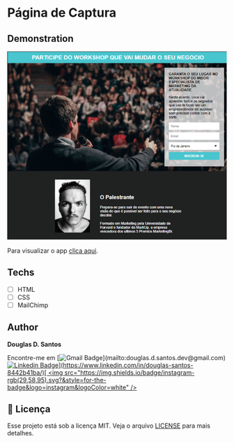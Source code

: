 # Página de Captura

## Demonstration
<img src="./assets/demonstration.png">

Para visualizar o app [clica aqui](https://douglassantos-code.github.io/Clone-app-ClubHouse/).

## Techs

* [ ] HTML
* [ ] CSS
* [ ] MailChimp

## Author

**Douglas D. Santos**

Encontre-me em [![Gmail Badge](https://img.shields.io/badge/gmail-rgb(29,58,95)?&style=for-the-badge&logo=gmail&logoColor=white)](mailto:douglas.d.santos.dev@gmail.com) [![Linkedin Badge](https://img.shields.io/badge/linkedin-rgb(29,58,95).svg?&style=for-the-badge&logo=linkedin&logoColor=white)](https://www.linkedin.com/in/douglas-santos-8442b41ba/)[ <img src="https://img.shields.io/badge/instagram-rgb(29,58,95).svg?&style=for-the-badge&logo=instagram&logoColor=white" />](https://www.instagram.com/douglas_.1993/)

## 📕 Licença

Esse projeto está sob a licença MIT. Veja o arquivo [LICENSE](https://github.com/DouglasSantos-code/TelaDeCaptura/blob/master/LICENSE) para mais detalhes.

 
